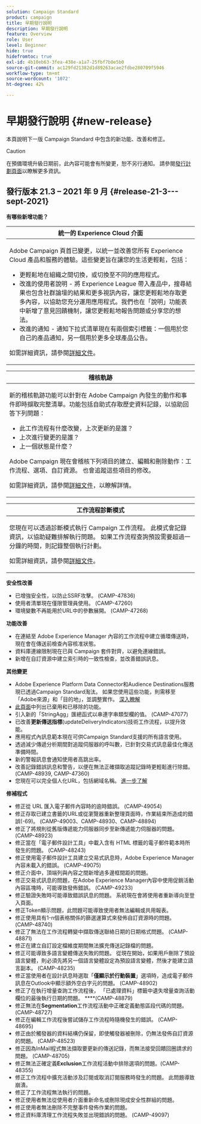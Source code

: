```yaml
---
solution: Campaign Standard
product: campaign
title: 早期發行說明
description: 早期發行說明
feature: Overview
role: User
level: Beginner
hide: true
hidefromtoc: true
exl-id: 4b10eb63-3fea-438e-a1a7-25fbf7b0e5b0
source-git-commit: ac129fd21382d1d89263acae2fdbe280709f5946
workflow-type: tm+mt
source-wordcount: '1072'
ht-degree: 42%

---
```


# 早期發行說明 {#new-release}

本頁說明下一版 Campaign Standard 中包含的新功能、改善和修正。

>[!CAUTION]
>
> 在預備環境升級日期前，此內容可能會有所變更，恕不另行通知。 請參閱[發行計劃頁面](../../rn/using/release-planning.md)以瞭解更多資訊。

## 發行版本 21.3 – 2021 年 9 月 {#release-21-3---sept-2021}

**有哪些新增功能？**


<table> 
<thead> 
<tr> 
<th> <strong>統一的 Experience Cloud 介面</strong><br /> </th> 
</tr> 
</thead> 
<tbody> 
<tr> 
<td>
<p>Adobe Campaign 頁首已變更，以統一並改善您所有 Experience Cloud 產品和服務的體驗。這些變更旨在讓您的生活更輕鬆，包括：</p>
<ul>
<li>更輕鬆地在組織之間切換，或切換至不同的應用程式。</li>
<li>改進的使用者說明 - 將 Experience League 帶入產品中，搜尋結果也包含社群論壇的結果和更多視訊內容，讓您更輕鬆地存取更多內容，以協助您充分運用應用程式。我們也在「說明」功能表中新增了意見回饋機制，讓您更輕鬆地報告問題或分享您的想法。</li>
<li>改進的通知 - 通知下拉式清單現在有兩個索引標籤：一個用於您自己的產品通知，另一個用於更多全球產品公告。</li>
</ul>
<p>如需詳細資訊，請參閱<a href="../../start/using/interface-description.md#top-bar">詳細文件</a>。
</p>
</td> 
</tr> 
</tbody> 
</table>

<table> 
<thead> 
<tr> 
<th> <strong>稽核軌跡</strong><br /> </th> 
</tr> 
</thead> 
<tbody> 
<tr> 
<td>
<p>新的稽核軌跡功能可以針對在 Adobe Campaign 內發生的動作和事件即時擷取完整清單。功能包括自助式存取歷史資料記錄，以協助回答下列問題：</p>
<ul>
<li>此工作流程有什麼改變，上次更新的是誰？</li>
<li>上次進行變更的是誰？</li>
<li>上一個狀態是什麼？</li>
</ul>
<p>Adobe Campaign 現在會稽核下列項目的建立、編輯和刪除動作：工作流程、選項、自訂資源。 也會追蹤這些項目的修改。</p>
<p>如需詳細資訊，請參閱<a href="../../administration/using/audit.md">詳細文件</a>，以瞭解詳情。</p>
</td> 
</tr> 
</tbody> 
</table>


<table> 
<thead> 
<tr> 
<th> <strong>工作流程診斷模式</strong><br /> </th> 
</tr> 
</thead> 
<tbody> 
<tr> 
<td>
<p>您現在可以透過診斷模式執行 Campaign 工作流程。 此模式會記錄資訊，以協助疑難排解執行問題。 如果工作流程查詢預設需要超過一分鐘的時間，則記錄整個執行計劃。</p>
<p>如需詳細資訊，請參閱<a href="../../automating/using/managing-execution-options.md">詳細文件</a>。</p>
</td> 
</tr> 
</tbody> 
</table>

**安全性改善**

* 已增強安全性，以防止SSRF攻擊。 (CAMP-47836)
* 使用者清單現在僅限管理員使用。 (CAMP-47260)
* 環境變數不再能用於URL中的參數展開。 (CAMP-47268)

**功能改善**

* 在連結至 Adobe Experience Manager 內容的工作流程中建立循環傳送時，現在會在傳送前檢查內容核准狀態。
* 資料庫連線限制現在已與 Campaign 套件對齊，以避免連線錯誤。
* 新增在自訂資源中建立索引時的一致性檢查，並改善錯誤訊息。

**其他變更**

* Adobe Experience Platform Data Connector和Audience Destinations服務現已透過Campaign Standard淘汰。 如果您使用這些功能，則需移至「Adobe來源」和「目的地」，並調整實作。 [深入瞭解](../../integrating/using/get-started-sources-destinations.md)
* [此頁面](deprecated-features.md)中列出已棄用和已移除的功能。
* 引入新的「StringAgg」匯總函式以串連字串類型欄的值。 (CAMP-47077)
* 已改善&#x200B;**更新傳送指標**(updateDeliveryIndicators)技術工作流程，以提升效能。
* 應用程式內訊息範本現在可供Campaign Standard支援的所有語言使用。
* 透過減少傳遞分析期間對追蹤伺服器的呼叫數，已針對交易式訊息最佳化傳送準備時間。
* 新的警報訊息會通知使用者高跳出率。
* 改善記錄錯誤訊息和警告，以便在無法正確擷取追蹤記錄時更輕鬆進行除錯。 (CAMP-48939, CAMP-47360)
* 您現在可以完全個人化URL，包括網域名稱。 [進一步了解](../../designing/using/personalization.md#personalizing-urls)

**修補程式**

* 修正從 URL 匯入電子郵件內容時的逾時錯誤。 (CAMP-49054)
* 修正存取已建立書籤的URL或從瀏覽器重新整理頁面時，作業結束所造成的錯誤(-69)。 (CAMP-49003、CAMP-48930、CAMP-48894)
* 修正了將規則從舊版傳遞能力伺服器同步至新傳遞能力伺服器的問題。 (CAMP-48923)
* 修正當在「電子郵件設計工具」中載入含有 HTML 標籤的電子郵件範本時所發生的問題。 (CAMP-48243)
* 修正使用電子郵件設計工具建立交易式訊息時，Adobe Experience Manager內容未載入的錯誤。 (CAMP-49075)
* 修正介面中，頂端列與內容之間新增過多邊框間距的問題。
* 修正交易式訊息的問題，在Adobe Experience Manager內容中使用促銷活動內容區塊時，可能導致發佈錯誤。 (CAMP-49233)
* 修正驗證失敗時可能導致錯誤訊息的問題。 系統現在會將使用者重新導向至登入頁面。
* 修正Token顯示問題，此問題可能導致使用者無法編輯或共用報表。
* 修正使用具有1-n個表格關係的篩選運算式來發佈自訂資源時的問題。 (CAMP-48740)
* 修正了無法在工作流程轉變中擷取傳送聯絡日期的日期格式問題。 (CAMP-48871)
* 修正在建立自訂設定檔維度期間無法擴充傳送記錄檔的問題。
* 修正可能導致多語言變體傳送失敗的問題。 從現在開始，如果用戶刪除了預設語言變體，則必須先將另一個語言變體設定為預設語言變體，然後才能建立語言副本。 (CAMP-48235)
* 修正當使用者在設計訊息時選取「**僅顯示於行動裝置**」選項時，造成電子郵件訊息在Outlook中顯示額外空白字元的問題。 (CAMP-48902)
* 修正了在執行增量查詢工作流程後， 「已處理資料」標籤中遺失增量查詢活動欄位的最後執行日期的問題。 ****(CAMP-48879)
* 修正無法在&#x200B;**Segmentation**&#x200B;工作流程活動中正確定義動態區段代碼的問題。 (CAMP-48727)
* 修正在編輯工作流程後嘗試儲存工作流程時隨機發生的錯誤。 (CAMP-48695)
* 修正由於觸發器的資料結構仍保留，即使觸發器被刪除，仍無法發佈自訂資源的問題。 (CAMP-48523)
* 修正因為InMail程式無法擷取要更新的傳送記錄，而無法接受回饋回圈請求的問題。 (CAMP-48705)
* 修正無法正確定義&#x200B;**Exclusion**&#x200B;工作流程活動中排除選項的問題。(CAMP-48355)
* 修正工作流程中擴充活動涉及訂閱或取消訂閱服務時發生的問題。 此問題導致崩潰。
* 修正了工作流程無法執行的問題。
* 修正使用者無法從使用者介面重新命名或刪除現成安全性群組的問題。
* 修正使用者無法刪除不完整事件發佈作業的問題。
* 修正資料庫清理工作流程失敗並出現錯誤的問題。 (CAMP-49097)

